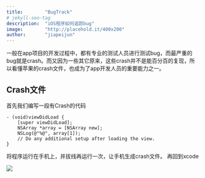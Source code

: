 ```yaml
---
title:        "BugTrack"
# jekyll-seo-tag
description:  "iOS程序如何追踪bug"
image:        "http://placehold.it/400x200"
author:       "jiapeijun"
---
```


<p class="lead">
一般在app项目的开发过程中，都有专业的测试人员进行测试bug，而最严重的bug就是crash。而又因为一些其它原来，这些crash并不是能百分百的复现，所以看懂苹果的crash文件，也成为了app开发人员的重要能力之一。
</p>

## Crash文件
首先我们编写一段有Crash的代码

```
- (void)viewDidLoad {
    [super viewDidLoad]; 
    NSArray *array = [NSArray new];
    NSLog(@"%@", array[1]);
    // Do any additional setup after loading the view.
}
```
将程序运行在手机上，并拔线再运行一次，让手机生成crash文件。
再回到xcode

![](image/201603051518.jpg)
